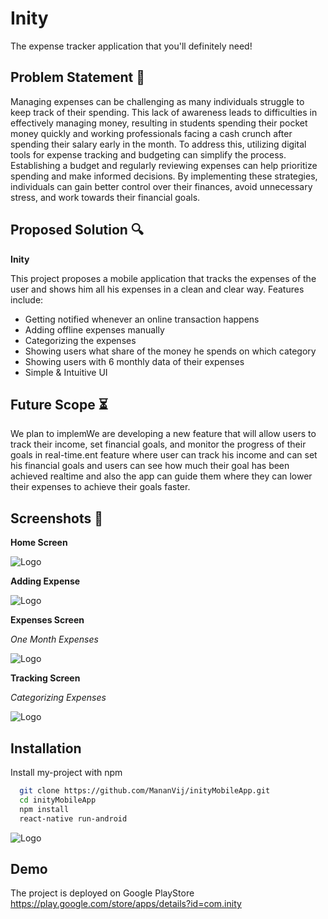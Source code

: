 # Inity

The expense tracker application that you'll definitely need!

## Problem Statement 🔏

Managing expenses can be challenging as many individuals struggle to keep track of their spending. This lack of awareness leads to difficulties in effectively managing money, resulting in students spending their pocket money quickly and working professionals facing a cash crunch after spending their salary early in the month. To address this, utilizing digital tools for expense tracking and budgeting can simplify the process. Establishing a budget and regularly reviewing expenses can help prioritize spending and make informed decisions. By implementing these strategies, individuals can gain better control over their finances, avoid unnecessary stress, and work towards their financial goals.



## Proposed Solution 🔍
**Inity**

This project proposes a mobile application that tracks the expenses of the user and shows him all his expenses in a clean and clear way. 
Features include:

- Getting notified whenever an online transaction happens 
- Adding offline expenses manually 
- Categorizing the expenses 
- Showing users what share of the money he spends on which category 
- Showing users with 6 monthly data of their expenses 
- Simple & Intuitive UI

## Future Scope  ⏳

We plan to implemWe are developing a new feature that will allow users to track their income, set financial goals, and monitor the progress of their goals in real-time.ent feature where user can track his income and can set his financial goals and users can see how much their goal has been achieved realtime and also the app can guide them where they can lower their expenses to achieve their goals faster.  

## Screenshots  📱
**Home Screen**

![Logo](https://firebasestorage.googleapis.com/v0/b/inity-ac018.appspot.com/o/screenshots%2FWhatsApp%20Image%202023-05-21%20at%2022.04.13.jpeg?alt=media&token=28e7a3ec-e8b8-42cc-a7ec-49d953fa69a6)

**Adding Expense**

![Logo](https://firebasestorage.googleapis.com/v0/b/inity-ac018.appspot.com/o/screenshots%2FWhatsApp%20Image%202023-05-21%20at%2022.04.12.jpeg?alt=media&token=e31490a8-9aa4-4752-91c6-96040a7cbbef)

**Expenses Screen**

*One Month Expenses*

![Logo](https://firebasestorage.googleapis.com/v0/b/inity-ac018.appspot.com/o/screenshots%2FWhatsApp%20Image%202023-05-21%20at%2022.04.13%20(1).jpeg?alt=media&token=e4c9077a-0cbb-496d-b095-eb18405affc8)

**Tracking Screen**

*Categorizing Expenses*

![Logo](https://firebasestorage.googleapis.com/v0/b/inity-ac018.appspot.com/o/screenshots%2FWhatsApp%20Image%202023-05-21%20at%2022.04.14.jpeg?alt=media&token=e2eb1e0a-2152-40b5-99fc-f728887769ed)

## Installation

Install my-project with npm

```bash
  git clone https://github.com/MananVij/inityMobileApp.git
  cd inityMobileApp
  npm install
  react-native run-android
```


![Logo](https://firebasestorage.googleapis.com/v0/b/inity-ac018.appspot.com/o/logo%2FUntitled%20design.png?alt=media&token=f9a09357-1622-45b6-bb6f-afbcd0fa75a6)


## Demo
The project is deployed on Google PlayStore
https://play.google.com/store/apps/details?id=com.inity

